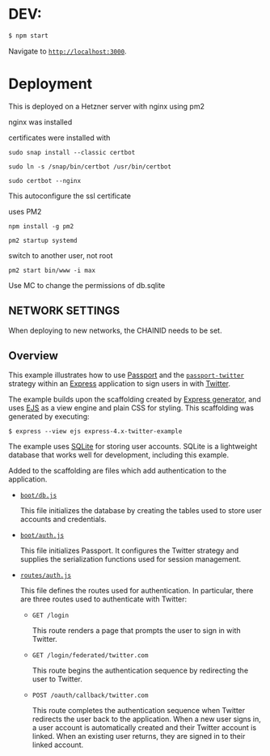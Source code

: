 # DEV:

```bash
$ npm start
```

Navigate to [`http://localhost:3000`](http://localhost:3000).

# Deployment

This is deployed on a Hetzner server with nginx using pm2

nginx was installed

certificates were installed with

    sudo snap install --classic certbot

    sudo ln -s /snap/bin/certbot /usr/bin/certbot

    sudo certbot --nginx

This autoconfigure the ssl certificate

uses PM2

    npm install -g pm2

    pm2 startup systemd

switch to another user, not root

    pm2 start bin/www -i max

Use MC to change the permissions of db.sqlite

## NETWORK SETTINGS

When deploying to new networks, the CHAINID needs to be set.

## Overview

This example illustrates how to use [Passport](https://www.passportjs.org) and
the [`passport-twitter`](https://www.passportjs.org/packages/passport-twitter/)
strategy within an [Express](https://expressjs.com) application to sign users in
with [Twitter](https://twitter.com).

The example builds upon the scaffolding created by [Express generator](https://expressjs.com/en/starter/generator.html),
and uses [EJS](https://ejs.co) as a view engine and plain CSS for styling. This
scaffolding was generated by executing:

```
$ express --view ejs express-4.x-twitter-example
```

The example uses [SQLite](https://www.sqlite.org) for storing user accounts.
SQLite is a lightweight database that works well for development, including this
example.

Added to the scaffolding are files which add authentication to the application.

- [`boot/db.js`](boot/db.js)

  This file initializes the database by creating the tables used to store user
  accounts and credentials.

- [`boot/auth.js`](boot/auth.js)

  This file initializes Passport. It configures the Twitter strategy and
  supplies the serialization functions used for session management.

- [`routes/auth.js`](routes/auth.js)

  This file defines the routes used for authentication. In particular, there
  are three routes used to authenticate with Twitter:

  - `GET /login`

    This route renders a page that prompts the user to sign in with Twitter.

  - `GET /login/federated/twitter.com`

    This route begins the authentication sequence by redirecting the user to
    Twitter.

  - `POST /oauth/callback/twitter.com`

    This route completes the authentication sequence when Twitter redirects the
    user back to the application. When a new user signs in, a user account is
    automatically created and their Twitter account is linked. When an existing
    user returns, they are signed in to their linked account.
